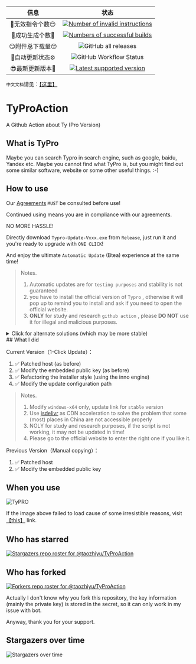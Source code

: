 |  信息 | 状态 |
|:----:|:----:|
|  🤔无效指令个数😒 | [![Number of invalid instructions](https://img.shields.io/github/issues-closed-raw/taozhiyu/TyProAction/%F0%9F%A4%94invalid/%E6%97%A0%E6%95%88%E7%9A%84%F0%9F%98%92?color=d9534f&label=%F0%9F%A4%94invalid%20instructions&logo=github&style=flat-square)](https://github.com/taozhiyu/TyProAction/issues?q=label%3A%F0%9F%A4%94invalid%2F%E6%97%A0%E6%95%88%E7%9A%84%F0%9F%98%92) |
|  🎉成功生成个数🎉 | [![Numbers of successful builds](https://img.shields.io/github/issues-closed-raw/taozhiyu/TyProAction/%E2%98%91%EF%B8%8Fkeygen/%E6%B3%A8%E5%86%8C%E6%9C%BA%F0%9F%8E%89?color=5cb85c&label=%F0%9F%8E%89successful%20builds&logo=github&style=flat-square)](https://github.com/taozhiyu/TyProAction/issues?q=label%3A%E2%98%91%EF%B8%8Fkeygen%2F%E6%B3%A8%E5%86%8C%E6%9C%BA%F0%9F%8E%89) |
|  😏附件总下载量😙 |![GitHub all releases](https://img.shields.io/github/downloads/taozhiyu/TyProAction/total?label=%F0%9F%A4%A9Total%20downloads&color=5319E7&logo=github&style=flat-square)|
|  🔧自动更新状态⚙️ |![GitHub Workflow Status](https://img.shields.io/github/workflow/status/taozhiyu/TyProAction/check%20update?label=%F0%9F%94%A7check%20update&logo=github&style=flat-square) |
|  😎最新更新版本🥳 | [![Latest supported version](https://img.shields.io/github/v/release/taozhiyu/TyProAction?label=%F0%9F%A5%B3Latest%20version&logo=windows&style=flat-square)](https://github.com/taozhiyu/TyProAction/releases/latest) |

`中文文档`请见：[【这里】](./README.zh.md)

# TyProAction

A Github Action about Ty (Pro Version)

## What is TyPro

Maybe you can search Typro in search engine, such as google, baidu, Yandex etc.
Maybe you cannot find what TyPro is, but you might find out some similar software, website or some other useful things.
:-)

## How to use

Our [Agreements](Agreements.md) `MUST` be consulted before use!

Continued using means you are in compliance with our agreements.



NO MORE HASSLE!

Directly download `Typro-Update-Vxxx.exe` from `Release`, just run it and you're ready to upgrade with `ONE CLICK`!

And enjoy the ultimate `Automatic Update` (Btea) experience at the same time!

> Notes.
>
> 1. Automatic updates are for `testing purposes` and stability is not guaranteed
> 2. you have to install the official version of `Typro` , otherwise it will pop up to remind you to install and ask if you need to open the official website.
> 3. **ONLY** for study and research `github action` , please **DO NOT** use it for illegal and malicious purposes.

<details>
  <summary>Click for alternate solutions (which may be more stable)</summary>
  1. Install the corresponding version TyProAction software<br>
  2. Download the attached zip file<br>
  3. unzip and move it to {software-root-dir}\resources<br>
  4. Use the keygen template to initiate a new issue<br>
  5. enjoy it！<br>
</details>
## What I did

Current Version（1-Click Update）：

1. ✅ Patched host (as before)
2. ✅ Modify the embedded public key (as before)
3. ✅ Refactoring the installer style (using the inno engine)
4. ✅ Modify the update configuration path

> Notes.
>
> 1. Modify `windows-x64` only, update link for `stable` version
> 1. Use [jsdelivr](https://www.jsdelivr.com/) as CDN acceleration to solve the problem that some (most) places in China are not accessible properly
> 1. NOLY for study and research purposes, if the script is not working, it may not be updated in time!
> 1. Please go to the official website to enter the right one if you like it.

Previous Version（Manual copying）：

1. ✅ Patched host
2. ✅ Modify the embedded public key

## When you use

![TyPRO](https://pic.rmb.bdstatic.com/bjh/916f51fd1bb7ec7d1df3182b51b210e5.gif)

If the image above failed to load cause of some irresistible reasons, visit [【this】](https://pic.rmb.bdstatic.com/bjh/916f51fd1bb7ec7d1df3182b51b210e5.gif
) link.

## Who has starred

[![Stargazers repo roster for @taozhiyu/TyProAction](https://reporoster.com/stars/dark/taozhiyu/TyProAction)](https://github.com/taozhiyu/TyProAction/stargazers)

## Who has forked

[![Forkers repo roster for @taozhiyu/TyProAction](https://reporoster.com/forks/dark/taozhiyu/TyProAction)](https://github.com/taozhiyu/TyProAction/network/members)

Actually I don't know why you fork this repository, the key information (mainly the private key) is stored in the secret, so it can only work in my issue with bot.

Anyway, thank you for your support.

## Stargazers over time

![Stargazers over time](https://starchart.cc/taozhiyu/TyProAction.svg)